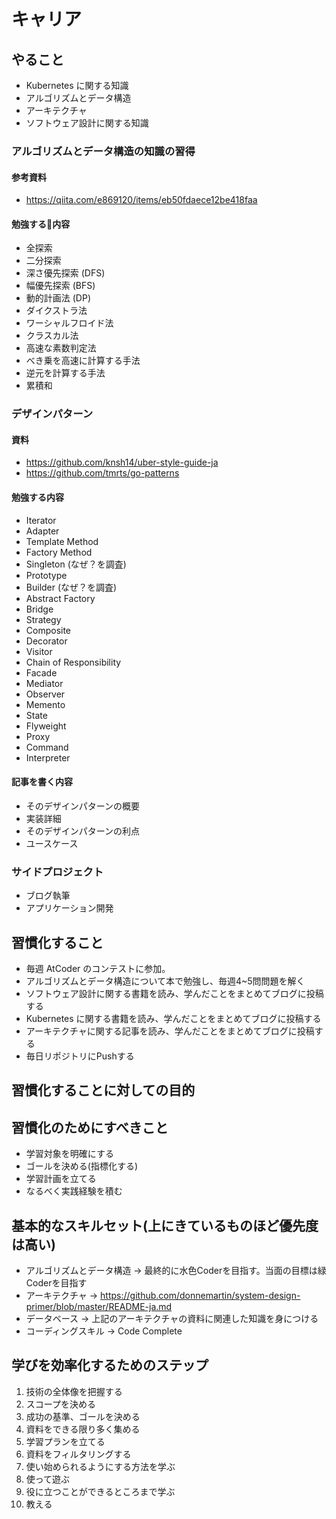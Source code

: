# キャリア

## やること

- Kubernetes に関する知識
- アルゴリズムとデータ構造
- アーキテクチャ
- ソフトウェア設計に関する知識

### アルゴリズムとデータ構造の知識の習得
#### 参考資料
- https://qiita.com/e869120/items/eb50fdaece12be418faa

#### 勉強する内容
- 全探索
- 二分探索
- 深さ優先探索 (DFS)
- 幅優先探索 (BFS)
- 動的計画法 (DP)
- ダイクストラ法
- ワーシャルフロイド法
- クラスカル法
- 高速な素数判定法
- べき乗を高速に計算する手法
- 逆元を計算する手法
- 累積和

### デザインパターン

#### 資料
- https://github.com/knsh14/uber-style-guide-ja
- https://github.com/tmrts/go-patterns

#### 勉強する内容
- Iterator
- Adapter
- Template Method
- Factory Method
- Singleton (なぜ？を調査)
- Prototype
- Builder (なぜ？を調査)
- Abstract Factory
- Bridge
- Strategy
- Composite
- Decorator
- Visitor
- Chain of Responsibility
- Facade
- Mediator
- Observer
- Memento
- State
- Flyweight
- Proxy
- Command
- Interpreter

#### 記事を書く内容
- そのデザインパターンの概要
- 実装詳細
- そのデザインパターンの利点
- ユースケース

### サイドプロジェクト
- ブログ執筆
- アプリケーション開発

## 習慣化すること
- 毎週 AtCoder のコンテストに参加。
- アルゴリズムとデータ構造について本で勉強し、毎週4~5問問題を解く
- ソフトウェア設計に関する書籍を読み、学んだことをまとめてブログに投稿する
- Kubernetes に関する書籍を読み、学んだことをまとめてブログに投稿する
- アーキテクチャに関する記事を読み、学んだことをまとめてブログに投稿する
- 毎日リポジトリにPushする

## 習慣化することに対しての目的

## 習慣化のためにすべきこと
- 学習対象を明確にする
- ゴールを決める(指標化する)
- 学習計画を立てる
- なるべく実践経験を積む

## 基本的なスキルセット(上にきているものほど優先度は高い)
- アルゴリズムとデータ構造 -> 最終的に水色Coderを目指す。当面の目標は緑Coderを目指す
- アーキテクチャ -> https://github.com/donnemartin/system-design-primer/blob/master/README-ja.md
- データベース -> 上記のアーキテクチャの資料に関連した知識を身につける
- コーディングスキル -> Code Complete

## 学びを効率化するためのステップ
1. 技術の全体像を把握する
2. スコープを決める
3. 成功の基準、ゴールを決める
4. 資料をできる限り多く集める
5. 学習プランを立てる
6. 資料をフィルタリングする
7. 使い始められるようにする方法を学ぶ
8. 使って遊ぶ
9. 役に立つことができるところまで学ぶ
10. 教える